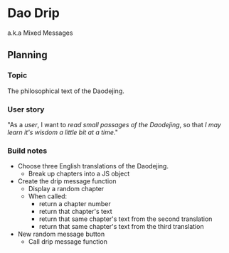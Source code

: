 # Dao Drip

a.k.a Mixed Messages

## Planning

### Topic

The philosophical text of the Daodejing.

### User story

"As a _user_, I want to _read small passages of the Daodejing_, so that _I may learn it's wisdom a little bit at a time_."

### Build notes

- Choose three English translations of the Daodejing.
  - Break up chapters into a JS object
- Create the drip message function
  - Display a random chapter
  - When called:
    - return a chapter number
    - return that chapter's text
    - return that same chapter's text from the second translation
    - return that same chapter's text from the third translation
- New random message button
  - Call drip message function
